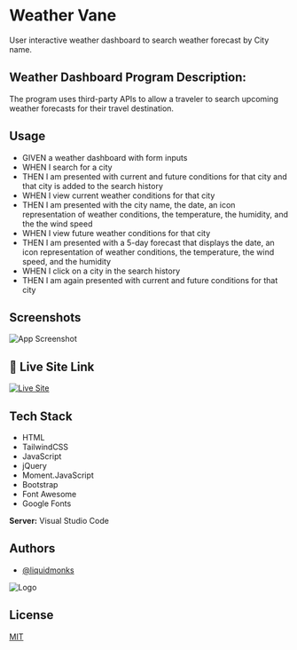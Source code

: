 
# Weather Vane

User interactive weather dashboard to search weather forecast by City name.



## Weather Dashboard Program Description:

The program uses third-party APIs to allow a traveler to search upcoming weather forecasts for their travel destination. 


## Usage

- GIVEN a weather dashboard with form inputs
- WHEN I search for a city
- THEN I am presented with current and future conditions for that city and that city is added to the search history
- WHEN I view current weather conditions for that city
- THEN I am presented with the city name, the date, an icon representation of weather conditions, the temperature, the humidity, and the the wind speed
- WHEN I view future weather conditions for that city
- THEN I am presented with a 5-day forecast that displays the date, an icon representation of weather conditions, the temperature, the wind speed, and the humidity
- WHEN I click on a city in the search history
- THEN I am again presented with current and future conditions for that city


## Screenshots

![App Screenshot](https://github.com/liquidmonks/passwordgenerator/blob/main/assets/images/weathervane.jpg)


## 🔗 Live Site Link
[![Live Site](https://img.shields.io/badge/livesite-click-orange)](https://https://liquidmonks.github.io/weather-dashboard//)

## Tech Stack


- HTML
- TailwindCSS
- JavaScript
- jQuery
- Moment.JavaScript
- Bootstrap
- Font Awesome
- Google Fonts



**Server:** Visual Studio Code


## Authors

- [@liquidmonks](https://www.github.com/liquidmonks)


![Logo](https://i.imgur.com/MrXyBQy.png)


## License

[MIT](https://choosealicense.com/licenses/mit/)

